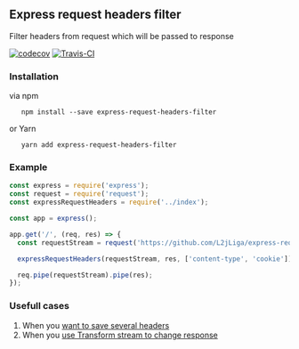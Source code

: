 ## Express request headers filter
Filter headers from request which will be passed to response

[![codecov](https://codecov.io/gh/L2jLiga/express-request-headers-filter/branch/master/graph/badge.svg)](https://codecov.io/gh/L2jLiga/express-request-headers-filter)
[![Travis-CI](https://travis-ci.com/L2jLiga/express-request-headers-filter.svg?branch=master)](https://travis-ci.com/L2jLiga/express-request-headers-filter)

### Installation

via npm
```
   npm install --save express-request-headers-filter
```
or Yarn
```
   yarn add express-request-headers-filter
```

### Example

```javascript
const express = require('express');
const request = require('request');
const expressRequestHeaders = require('../index');

const app = express();

app.get('/', (req, res) => {
  const requestStream = request('https://github.com/L2jLiga/express-request-headers-filter');

  expressRequestHeaders(requestStream, res, ['content-type', 'cookie']);

  req.pipe(requestStream).pipe(res);
});
```

### Usefull cases

1. When you [want to save several headers](test/filter-headers.spec.js)
1. When you [use Transform stream to change response](test/transform-stream.spec.js)
